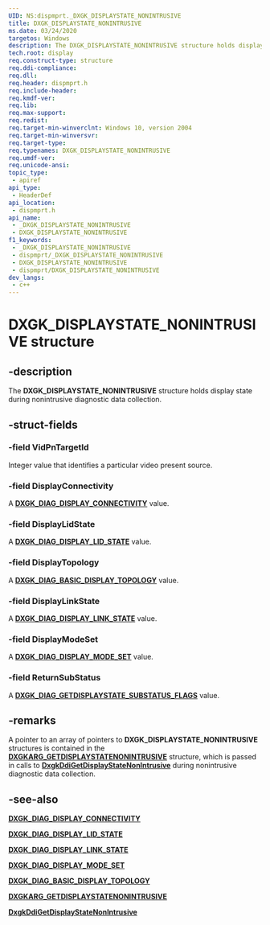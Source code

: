 ```yaml
---
UID: NS:dispmprt._DXGK_DISPLAYSTATE_NONINTRUSIVE
title: DXGK_DISPLAYSTATE_NONINTRUSIVE
ms.date: 03/24/2020
targetos: Windows
description: The DXGK_DISPLAYSTATE_NONINTRUSIVE structure holds display state during nonintrusive diagnostic data collection.
tech.root: display
req.construct-type: structure
req.ddi-compliance: 
req.dll: 
req.header: dispmprt.h
req.include-header: 
req.kmdf-ver: 
req.lib: 
req.max-support: 
req.redist: 
req.target-min-winverclnt: Windows 10, version 2004
req.target-min-winversvr: 
req.target-type: 
req.typenames: DXGK_DISPLAYSTATE_NONINTRUSIVE
req.umdf-ver: 
req.unicode-ansi: 
topic_type:
 - apiref
api_type:
 - HeaderDef
api_location:
 - dispmprt.h
api_name:
 - _DXGK_DISPLAYSTATE_NONINTRUSIVE
 - DXGK_DISPLAYSTATE_NONINTRUSIVE
f1_keywords:
 - _DXGK_DISPLAYSTATE_NONINTRUSIVE
 - dispmprt/_DXGK_DISPLAYSTATE_NONINTRUSIVE
 - DXGK_DISPLAYSTATE_NONINTRUSIVE
 - dispmprt/DXGK_DISPLAYSTATE_NONINTRUSIVE
dev_langs:
 - c++
---
```


# DXGK_DISPLAYSTATE_NONINTRUSIVE structure

## -description

The **DXGK_DISPLAYSTATE_NONINTRUSIVE** structure holds display state during nonintrusive diagnostic data collection.

## -struct-fields

### -field VidPnTargetId

Integer value that identifies a particular video present source.

### -field DisplayConnectivity

A [**DXGK_DIAG_DISPLAY_CONNECTIVITY**](ne-dispmprt-dxgk_diag_display_connectivity.md) value.

### -field DisplayLidState

A [**DXGK_DIAG_DISPLAY_LID_STATE**](ne-dispmprt-dxgk_diag_display_lid_state.md) value.

### -field DisplayTopology

A [**DXGK_DIAG_BASIC_DISPLAY_TOPOLOGY**](ne-dispmprt-dxgk_diag_basic_display_topology.md) value.

### -field DisplayLinkState

A [**DXGK_DIAG_DISPLAY_LINK_STATE**](ne-dispmprt-dxgk_diag_display_link_state.md) value.

### -field DisplayModeSet

A [**DXGK_DIAG_DISPLAY_MODE_SET**](ne-dispmprt-dxgk_diag_display_mode_set.md) value.

### -field ReturnSubStatus

A [**DXGK_DIAG_GETDISPLAYSTATE_SUBSTATUS_FLAGS**](ne-dispmprt-dxgk_diag_getdisplaystate_substatus_flags.md) value.

## -remarks

A pointer to an array of pointers to **DXGK_DISPLAYSTATE_NONINTRUSIVE** structures is contained in the [**DXGKARG_GETDISPLAYSTATENONINTRUSIVE**](ns-dispmprt-dxgkarg_getdisplaystatenonintrusive.md) structure, which is passed in calls to [**DxgkDdiGetDisplayStateNonIntrusive**](nc-dispmprt-dxgkddi_getdisplaystatenonintrusive.md) during nonintrusive diagnostic data collection.

## -see-also

[**DXGK_DIAG_DISPLAY_CONNECTIVITY**](ne-dispmprt-dxgk_diag_display_connectivity.md)

[**DXGK_DIAG_DISPLAY_LID_STATE**](ne-dispmprt-dxgk_diag_display_lid_state.md)

[**DXGK_DIAG_DISPLAY_LINK_STATE**](ne-dispmprt-dxgk_diag_display_link_state.md)

[**DXGK_DIAG_DISPLAY_MODE_SET**](ne-dispmprt-dxgk_diag_display_mode_set.md)

[**DXGK_DIAG_BASIC_DISPLAY_TOPOLOGY**](ne-dispmprt-dxgk_diag_basic_display_topology.md)

[**DXGKARG_GETDISPLAYSTATENONINTRUSIVE**](ns-dispmprt-dxgkarg_getdisplaystatenonintrusive.md)

[**DxgkDdiGetDisplayStateNonIntrusive**](nc-dispmprt-dxgkddi_getdisplaystatenonintrusive.md)
